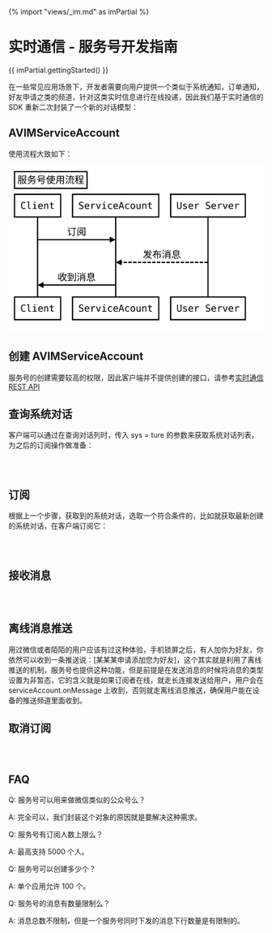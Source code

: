 {% import "views/_im.md" as imPartial %}

# 实时通信 - 服务号开发指南

{{ imPartial.gettingStarted() }}

在一些常见应用场景下，开发者需要向用户提供一个类似于系统通知，订单通知，好友申请之类的频道，针对这类实时信息进行在线投递，因此我们基于实时通信的 SDK 重新二次封装了一个新的对话模型：


## AVIMServiceAccount

使用流程大致如下：

![realtime-service-account-seq](images/realtime-service-account-seq.svg)


## 创建 AVIMServiceAccount

服务号的创建需要较高的权限，因此客户端并不提供创建的接口，请参考[实时通信 REST API](realtime_rest_api.html#创建一个对话)


## 查询系统对话
客户端可以通过在查询对话列时，传入 sys = ture 的参数来获取系统对话列表，为之后的订阅操作做准备：

```objc
```
```java
```
```js
```


## 订阅
根据上一个步骤，获取到的系统对话，选取一个符合条件的，比如就获取最新创建的系统对话，在客户端订阅它：

```objc
```
```java
```
```js
```

## 接收消息

```objc
```
```java
```
```js
```

## 离线消息推送
用过微信或者陌陌的用户应该有过这种体验，手机锁屏之后，有人加你为好友，你依然可以收到一条推送说：[某某某申请添加您为好友]，这个其实就是利用了离线推送的机制，服务号也提供这种功能，但是前提是在发送消息的时候将消息的类型设置为非暂态，它的含义就是如果订阅者在线，就走长连接发送给用户，用户会在 serviceAccount.onMessage 上收到，否则就走离线消息推送，确保用户能在设备的推送频道里面收到。


## 取消订阅

```objc
```
```java
```
```js
```

## FAQ

Q: 服务号可以用来做微信类似的公众号么？

A: 完全可以，我们封装这个对象的原因就是要解决这种需求。

Q: 服务号有订阅人数上限么？

A: 最高支持 5000 个人。

Q: 服务号可以创建多少个？

A: 单个应用允许 100 个。

Q: 服务号的消息有数量限制么？

A: 消息总数不限制，但是一个服务号同时下发的消息下行数量是有限制的。






